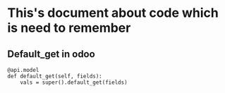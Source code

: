# This's document about code which is need to remember
## Default_get in odoo
    @api.model
    def default_get(self, fields):
        vals = super().default_get(fields)
